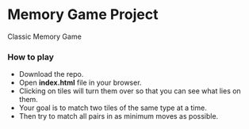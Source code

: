 # Memory Game Project

Classic Memory Game

### How to play

* Download the repo.
* Open **index.html** file in your browser.
* Clicking on tiles will turn them over so that you can see what lies on them. 
* Your goal is to match two tiles of the same type at a time.
* Then try to match all pairs in as minimum moves as possible.